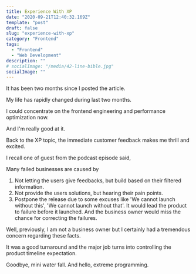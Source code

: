 ```yaml
---
title: Experience With XP
date: "2020-09-21T12:40:32.169Z"
template: "post"
draft: false
slug: "experience-with-xp"
category: "Frontend"
tags:
  - "Frontend"
  - "Web Development"
description: ""
# socialImage: "/media/42-line-bible.jpg"
socialImage: ""
---
```


It has been two months since I posted the article.

My life has rapidly changed during last two months.

I could concentrate on the frontend engineering and performance optimization now.

And I'm really good at it.

Back to the XP topic, the immediate customer feedback makes me thrill and excited.

I recall one of guest from the podcast episode said,

Many failed businesses are caused by

1. Not letting the users give feedbacks, but build based on their filtered information.
2. Not provide the users solutions, but hearing their pain points.
3. Postpone the release due to some excuses like 'We cannot launch without this', 'We cannot launch without that'.
   It would lead the product to failure before it launched. And the business owner would miss the chance for correcting the failures.

Well, previously, I am not a business owner but I certainly had a tremendous concern regarding these facts.

It was a good turnaround and the major job turns into controlling the product timeline expectation.

Goodbye, mini water fall. And hello, extreme programming.

